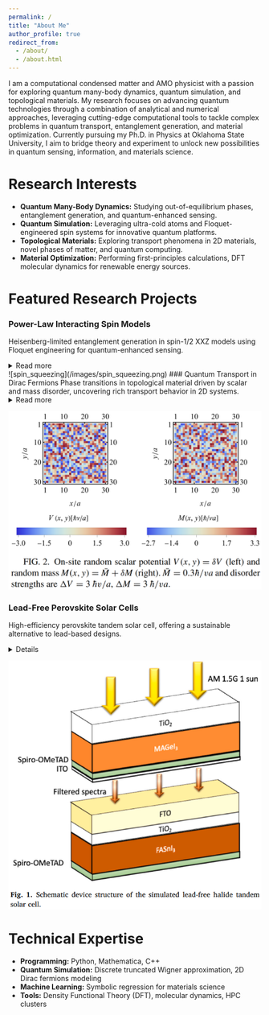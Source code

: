 ```yaml
---
permalink: /
title: "About Me"
author_profile: true
redirect_from: 
  - /about/
  - /about.html
---
```


I am a computational condensed matter and AMO physicist with a passion for exploring quantum many-body dynamics, quantum simulation, and topological materials. My research focuses on advancing quantum technologies through a combination of analytical and numerical approaches, leveraging cutting-edge computational tools to tackle complex problems in quantum transport, entanglement generation, and material optimization.
Currently pursuing my Ph.D. in Physics at Oklahoma State University, I aim to bridge theory and experiment to unlock new possibilities in quantum sensing, information, and materials science.

Research Interests
======
- **Quantum Many-Body Dynamics:** Studying out-of-equilibrium phases, entanglement generation, and quantum-enhanced sensing.
- **Quantum Simulation:** Leveraging ultra-cold atoms and Floquet-engineered spin systems for innovative quantum platforms.
- **Topological Materials:** Exploring transport phenomena in 2D materials, novel phases of matter, and quantum computing.
- **Material Optimization:** Performing first-principles calculations, DFT molecular dynamics for renewable energy sources.

Featured Research Projects
======
### Power-Law Interacting Spin Models
Heisenberg-limited entanglement generation in spin-1/2 XXZ models using Floquet engineering for quantum-enhanced sensing.     
<details>
  <summary>Read more</summary>
  
  Our work demonstrates the scalable and robust
  generation of entanglement in the form of two-mode squeezed
  states separated in bilayers of power-law interacting quantum
  spin models.    
  This extends the feasibility of two-mode squeezing to
  generic power-law models, making it accessible in a significantly larger number of experimental platforms. In particular,
  we show that finite-range interactions (α = 1,2,3) can
  achieve the same amount of entanglement and squeezing as
  infinite-range interactions (α = 0).
  \
  We further develop a Floquet protocol utilizing spatiotemporal control to engineer the spin-spin interactions. This has
  a number of immediate benefits. It extends the applicability
  of our results to models with Ising interactions in systems,
  which may not naturally realize Heisenberg interactions. In
  addition, the Floquet-engineered model achieves the optimal
  Heisenberg scaling of the sensitivity, providing potentially
  orders of magnitude improvements. Finally, it also allows one
  to implement time reversal by reversing the interlayer spin-exchange interactions, which may be used for time-reversal
  based metrological protocols.    \
  This establishes spatiotemporally engineered interactions
  adapted to the initial state and the desired dynamics as a viable
  pathway to unlocking significant quantum advantage beyond
  that present in naturally occurring interactions. It highlights
  the great potential in making full use of the control inherent in
  state-of-the-art current experimental platforms realizing fully
  controllable quantum spin systems for entanglement generation and quantum sensing.
</details>  
![spin_squeezing](/images/spin_squeezing.png)  
### Quantum Transport in Dirac Fermions
Phase transitions in topological material driven by scalar and mass disorder, uncovering rich transport behavior in 2D systems.  
<details>
  <summary>Read more</summary>
  
  In this paper, we have studied the transport properties of a
  massive Dirac fermion in the simultaneous presence of scalar
  potential disorder 1V and mass disorder 1M. Our numerical
  calculations use the real space tight-binding model on a lattice
  with on-site uncorrelated disorder developed by Tworzydło
  et at. We study three different average masses, M¯ ,
  which is interpreted as the band gap. In all three cases, despite
  the band gap, we identify that a critical 1V ∗(M¯ ) exists above
  which the system can no longer be an insulator for any 1M.
  The results support the idea of band gap suppression by onsite Coulomb potential. For 1V < 1V ∗, the system can be in an
  insulating or metallic phase, depending on the 1M value. As
  1M increases, the system exhibits an insulator-to-metal transition at a critical value 1M∗(M¯ , 1V ). We have numerically
  estimated the critical values, 1V ∗, and 1M∗, for different
  M¯ values. Our work demonstrates the interdependent way
  different types of disorders can affect the phases accessible
  to a massive Dirac fermion system.
</details>  
   
![quantum_transport](/images/quantum_transport.png)   

### Lead-Free Perovskite Solar Cells
High-efficiency perovskite tandem solar cell, offering a sustainable alternative to lead-based designs.  
<details>
  In this study, the numerical simulation of a monolithic 2-terminal allperovskite tandem solar cell has been analyzed. The electron affinity of
  the electron and hole transport layers, the cross-section of defects, and
  the thickness of each component were varied using the SCAPS-1D solar
  cell simulator to understand their effect on the PCE. The simulation of
  the tandem device was done with the bottom subcell being illuminated
  with the light filtered by the top subcell, thus ensuring a realistic anal­ysis. Given the current matching condition, our simulation results
  showed that the JSC of the tandem device is limited by the JSC of the
  bottom subcell. Thinning of the top subcell is necessary to match the
  current across the device. While the JSC of the tandem device is smaller
  than the currents of the optimized individual subcells, a high VOC of
  2.63 V in the tandem device results in a significantly higher PCE of
  30.85% compared to that of individual subcells.   \ 
  The optimal thickness of the subcells found was 1.6 μm and 983 nm.
  The calculated PCE for those thicknesses will be higher than experi­
  mental values, given that the calculations consider only the dominant
  scattering channel, trap defects at the interface, and ignore scattering at
  grain boundaries. However, if we reduce the thickness of both cells to be
  below 1 μm, we still see a large PCE. For instance, when the thickness of
  the FASnI3 is set to 1 μm, the current matching condition requires the
  layer MAGeI3 to be 961 nm and the results we obtain are that the JSC is
  14.6 mA/cm2, VOC is 2.63 V, FF is 80%, and PCE is reduced from the
  optimal 30.85% to 30.73%. Overall, these results suggest that lead-free
  perovskites can compete with lead-based devices in all-perovskite tan­
  dem solar cells. Further improvement in the performance of the tandem
  device can be achieved by utilizing a bottom subcell that can provide
  higher JSC.
</details>  
   
![solar_cell](/images/solar_cell.png)

Technical Expertise
======
- **Programming:** Python, Mathematica, C++
- **Quantum Simulation:** Discrete truncated Wigner approximation, 2D Dirac fermions modeling
- **Machine Learning:** Symbolic regression for materials science
- **Tools:** Density Functional Theory (DFT), molecular dynamics, HPC clusters

